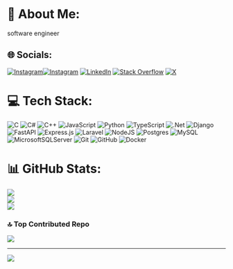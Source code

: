 # 💫 About Me:
software engineer


## 🌐 Socials:
[![Instagram](https://img.shields.io/badge/LeetCode-ffffff.svg?style=for-the-badge&logo=LeetCode&logoColor=orange)](https://leetcode.com/u/O9robAtIY8/)[![Instagram](https://img.shields.io/badge/Instagram-%23E4405F.svg?logo=Instagram&logoColor=white)](https://instagram.com/s3p3h2) [![LinkedIn](https://img.shields.io/badge/LinkedIn-%230077B5.svg?logo=linkedin&logoColor=white)](https://linkedin.com/in/sepehr-fathali-5999042a3) [![Stack Overflow](https://img.shields.io/badge/-Stackoverflow-FE7A16?logo=stack-overflow&logoColor=white)](https://stackoverflow.com/users/20830972) [![X](https://img.shields.io/badge/X-black.svg?logo=X&logoColor=white)](https://x.com/53p3h2) 

# 💻 Tech Stack:
![C](https://img.shields.io/badge/c-%2300599C.svg?style=for-the-badge&logo=c&logoColor=white) ![C#](https://img.shields.io/badge/c%23-%23239120.svg?style=for-the-badge&logo=csharp&logoColor=white) ![C++](https://img.shields.io/badge/c++-%2300599C.svg?style=for-the-badge&logo=c%2B%2B&logoColor=white) ![JavaScript](https://img.shields.io/badge/javascript-%23323330.svg?style=for-the-badge&logo=javascript&logoColor=%23F7DF1E) ![Python](https://img.shields.io/badge/python-3670A0?style=for-the-badge&logo=python&logoColor=ffdd54) ![TypeScript](https://img.shields.io/badge/typescript-%23007ACC.svg?style=for-the-badge&logo=typescript&logoColor=white) ![.Net](https://img.shields.io/badge/.NET-5C2D91?style=for-the-badge&logo=.net&logoColor=white) ![Django](https://img.shields.io/badge/django-%23092E20.svg?style=for-the-badge&logo=django&logoColor=white) ![FastAPI](https://img.shields.io/badge/FastAPI-005571?style=for-the-badge&logo=fastapi) ![Express.js](https://img.shields.io/badge/express.js-%23404d59.svg?style=for-the-badge&logo=express&logoColor=%2361DAFB) ![Laravel](https://img.shields.io/badge/laravel-%23FF2D20.svg?style=for-the-badge&logo=laravel&logoColor=white) ![NodeJS](https://img.shields.io/badge/node.js-6DA55F?style=for-the-badge&logo=node.js&logoColor=white) ![Postgres](https://img.shields.io/badge/postgres-%23316192.svg?style=for-the-badge&logo=postgresql&logoColor=white) ![MySQL](https://img.shields.io/badge/mysql-4479A1.svg?style=for-the-badge&logo=mysql&logoColor=white) ![MicrosoftSQLServer](https://img.shields.io/badge/Microsoft%20SQL%20Server-CC2927?style=for-the-badge&logo=microsoft%20sql%20server&logoColor=white) ![Git](https://img.shields.io/badge/git-%23F05033.svg?style=for-the-badge&logo=git&logoColor=white) ![GitHub](https://img.shields.io/badge/github-%23121011.svg?style=for-the-badge&logo=github&logoColor=white) ![Docker](https://img.shields.io/badge/docker-%230db7ed.svg?style=for-the-badge&logo=docker&logoColor=white)
# 📊 GitHub Stats:
![](https://github-readme-stats.vercel.app/api?username=53p3h2&theme=neon&hide_border=false&include_all_commits=true&count_private=false)<br/>
![](https://github-readme-streak-stats.herokuapp.com/?user=53p3h2&theme=neon&hide_border=false)<br/>
![](https://github-readme-stats.vercel.app/api/top-langs/?username=53p3h2&theme=neon&hide_border=false&include_all_commits=true&count_private=false&layout=compact)

### 🔝 Top Contributed Repo
![](https://github-contributor-stats.vercel.app/api?username=53p3h2&limit=5&theme=dark&combine_all_yearly_contributions=true)

---
[![](https://visitcount.itsvg.in/api?id=53p3h2&icon=0&color=0)](https://visitcount.itsvg.in)

<!-- Proudly created with GPRM ( https://gprm.itsvg.in ) -->
